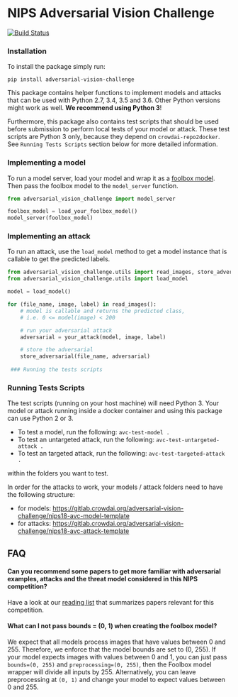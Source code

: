 # NIPS Adversarial Vision Challenge

[![Build Status](https://travis-ci.org/bethgelab/adversarial-vision-challenge.svg?branch=master)](https://travis-ci.org/bethgelab/adversarial-vision-challenge)

### Installation

To install the package simply run:

`pip install adversarial-vision-challenge`

This package contains helper functions to implement models and attacks that can be used with Python 2.7, 3.4, 3.5 and 3.6. Other Python versions might work as well. **We recommend using Python 3**!

Furthermore, this package also contains test scripts that should be used before submission to perform local tests of your model or attack. These test scripts are Python 3 only, because they depend on `crowdai-repo2docker`. See `Running Tests Scripts` section below for more detailed information.


### Implementing a model

To run a model server, load your model and wrap it as a [foolbox model](https://foolbox.readthedocs.io/en/latest/modules/models.html).
Then pass the foolbox model to the `model_server` function.

```python
from adversarial_vision_challenge import model_server

foolbox_model = load_your_foolbox_model()
model_server(foolbox_model)
```

### Implementing an attack

To run an attack, use the `load_model` method to get a model instance that is callable to get the predicted labels.

```python
from adversarial_vision_challenge.utils import read_images, store_adversarial
from adversarial_vision_challenge.utils import load_model

model = load_model()

for (file_name, image, label) in read_images():
    # model is callable and returns the predicted class,
    # i.e. 0 <= model(image) < 200

    # run your adversarial attack
    adversarial = your_attack(model, image, label)

    # store the adversarial
    store_adversarial(file_name, adversarial)
    
 ### Running the tests scripts
```

### Running Tests Scripts

The test scripts (running on your host machine) will need Python 3. Your model or attack running inside a docker container and using this package can use Python 2 or 3.

- To test a model, run the following: `avc-test-model .`
- To test an untargeted attack, run the following: `avc-test-untargeted-attack .`
- To test an targeted attack, run the following: `avc-test-targeted-attack .`

within the folders you want to test.

In order for the attacks to work, your models / attack folders need to have the following structure:
- for models: https://gitlab.crowdai.org/adversarial-vision-challenge/nips18-avc-model-template
- for attacks: https://gitlab.crowdai.org/adversarial-vision-challenge/nips18-avc-attack-template


## FAQ

#### Can you recommend some papers to get more familiar with adversarial examples, attacks and the threat model considered in this NIPS competition?
Have a look at our [reading list](https://medium.com/@wielandbr/reading-list-for-the-nips-2018-adversarial-vision-challenge-63cbac345b2f) that summarizes papers relevant for this competition.

#### What can I not pass bounds = (0, 1) when creating the foolbox model?
We expect that all models process images that have values between 0 and 255. Therefore, we enforce that the model bounds are set to (0, 255). If your model expects images with values between 0 and 1, you can just pass `bounds=(0, 255)` and `preprocessing=(0, 255)`, then the Foolbox model wrapper will divide all inputs by 255. Alternatively, you can leave preprocessing at `(0, 1)` and change your model to expect values between 0 and 255.
